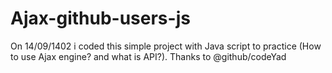 # Ajax-github-users-js

On 14/09/1402 i coded this simple project with Java script to practice (How to use Ajax engine? and what is API?).
Thanks to @github/codeYad
